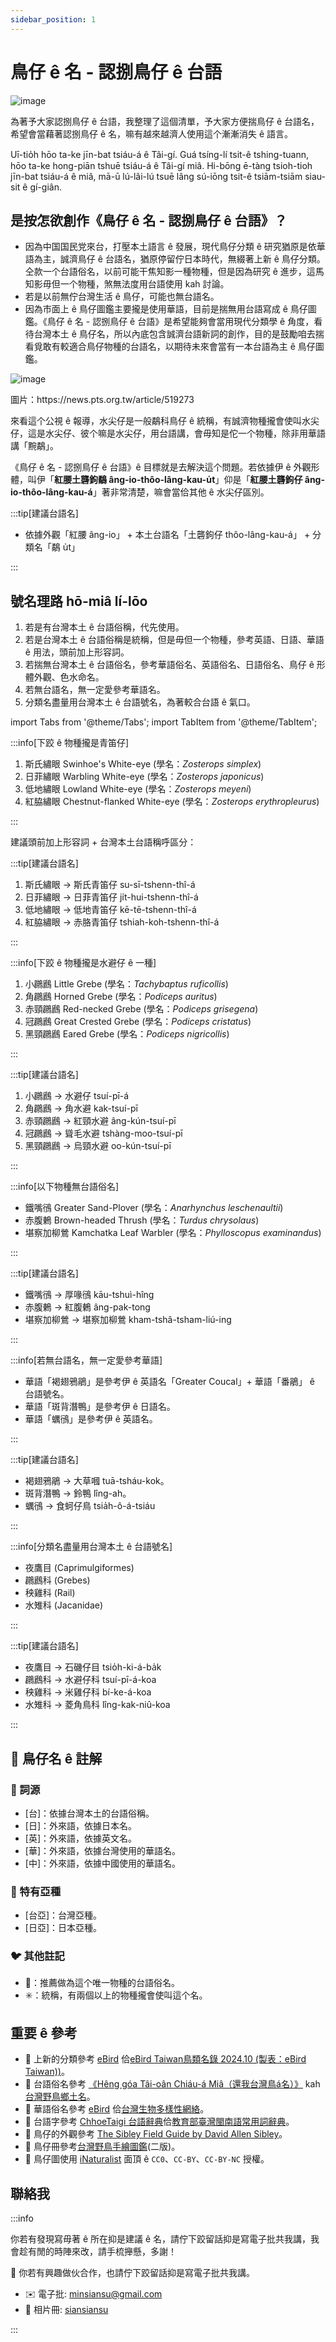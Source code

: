 ```yaml
---
sidebar_position: 1
---
```


# 鳥仔 ê 名 - 認捌鳥仔 ê 台語

![image](./img/cover_photo.jpeg)

為著予大家認捌鳥仔 ê 台語，我整理了這個清單，予大家方便揣鳥仔 ê 台語名，希望會當藉著認捌鳥仔 ê 名，嘛有越來越濟人使用這个漸漸消失 ê 語言。

Uī-tio̍h hōo ta-ke jīn-bat tsiáu-á ê Tâi-gí. Guá tsíng-lí tsit-ê tshing-tuann, hōo ta-ke hong-piān tshuē tsiáu-á ê Tâi-gí miâ. Hi-bōng ē-tàng tsioh-tioh jīn-bat tsiáu-á ê miâ, mā-ū lú-lâi-lú tsuē lâng sú-iōng tsit-ê tsiām-tsiām siau-sit ê gí-giân.

## 是按怎欲創作《鳥仔 ê 名 - 認捌鳥仔 ê 台語》？

- 因為中国国民党來台，打壓本土語言 ê 發展，現代鳥仔分類 ê 研究猶原是依華語為主，誠濟鳥仔 ê 台語名，猶原停留佇日本時代，無綴著上新 ê 鳥仔分類。仝款一个台語俗名，以前可能干焦知影一種物種，但是因為研究 ê 進步，這馬知影毋但一个物種，煞無法度用台語使用 kah 討論。
- 若是以前無佇台灣生活 ê 鳥仔，可能也無台語名。
- 因為市面上 ê 鳥仔圖鑑主要攏是使用華語，目前是揣無用台語寫成 ê 鳥仔圖鑑。《鳥仔 ê 名 - 認捌鳥仔 ê 台語》是希望能夠會當用現代分類學 ê 角度，看待台灣本土 ê 鳥仔名，所以內底包含誠濟台語新詞的創作，目的是鼓勵咱去揣看覓敢有較適合鳥仔物種的台語名，以期待未來會當有一本台語為主 ê 鳥仔圖鑑。

![image](./img/519273.png)

<p className="image-caption">
圖片：https://news.pts.org.tw/article/519273
</p>

來看這个公視 ê 報導，水尖仔是一般鷸科鳥仔 ê 統稱，有誠濟物種攏會使叫水尖仔，這是水尖仔、彼个嘛是水尖仔，用台語講，會毋知是佗一个物種，除非用華語講「黦鷸」。

《鳥仔 ê 名 - 認捌鳥仔 ê 台語》ê 目標就是去解決這个問題。若依據伊 ê 外觀形體，叫伊「**紅腰土礱鉤鷸 âng-io-thôo-lâng-kau-u̍t**」仰是「**紅腰土礱鉤仔 âng-io-thôo-lâng-kau-á**」著非常清楚，嘛會當佮其他 ê 水尖仔區別。

:::tip[建議台語名]

- 依據外觀「紅腰 âng-io」 + 本土台語名「土礱鉤仔 thôo-lâng-kau-á」 + 分類名「鷸 u̍t」

:::

## 號名理路 hō-miâ lí-lōo

1. 若是有台灣本土 ê 台語俗稱，代先使用。
2. 若是台灣本土 ê 台語俗稱是統稱，但是毋但一个物種，參考英語、日語、華語 ê 用法，頭前加上形容詞。
3. 若揣無台灣本土 ê 台語俗名，參考華語俗名、英語俗名、日語俗名、鳥仔 ê 形體外觀、色水命名。
4. 若無台語名，無一定愛參考華語名。
5. 分類名盡量用台灣本土 ê 台語號名，為著較合台語 ê 氣口。

import Tabs from '@theme/Tabs';
import TabItem from '@theme/TabItem';

<Tabs>
  <TabItem value="範例一">
:::info[下跤 ê 物種攏是青笛仔]

1. 斯氏繡眼 Swinhoe's White-eye (學名：*Zosterops simplex*)
2. 日菲繡眼 Warbling White-eye (學名：*Zosterops japonicus*)
3. 低地繡眼 Lowland White-eye (學名：*Zosterops meyeni*)
4. 紅脇繡眼 Chestnut-flanked White-eye (學名：*Zosterops erythropleurus*)

:::

建議頭前加上形容詞 + 台灣本土台語稱呼區分：

:::tip[建議台語名]

  1. 斯氏繡眼 -> 斯氏青笛仔 su-sī-tshenn-thî-á
  2. 日菲繡眼 -> 日菲青笛仔 ji̍t-hui-tshenn-thî-á
  3. 低地繡眼 -> 低地青笛仔 kē-tē-tshenn-thî-á
  4. 紅脇繡眼 -> 赤胳青笛仔 tshiah-koh-tshenn-thî-á

:::
  </TabItem>
  <TabItem value="範例二">

:::info[下跤 ê 物種攏是水避仔 ê 一種]

1. 小鸊鷉 Little Grebe (學名：*Tachybaptus ruficollis*)
2. 角鸊鷉 Horned Grebe (學名：*Podiceps auritus*)
3. 赤頸鸊鷉 Red-necked Grebe (學名：*Podiceps grisegena*)
4. 冠鸊鷉 Great Crested Grebe (學名：*Podiceps cristatus*)
5. 黑頸鸊鷉 Eared Grebe (學名：*Podiceps nigricollis*)

:::

:::tip[建議台語名]

1. 小鸊鷉 -> 水避仔 tsuí-pī-á
2. 角鸊鷉 -> 角水避 kak-tsuí-pī
3. 赤頸鸊鷉 -> 紅頸水避 âng-kún-tsuí-pī
4. 冠鸊鷉 -> 聳毛水避 tshàng-moo-tsuí-pī
5. 黑頸鸊鷉 -> 烏頸水避 oo-kún-tsuí-pī

:::

  </TabItem>
  <TabItem value="範例三">

:::info[以下物種無台語俗名]

- 鐵嘴鴴 Greater Sand-Plover (學名：*Anarhynchus leschenaultii*)
- 赤腹鶇 Brown-headed Thrush (學名：*Turdus chrysolaus*)
- 堪察加柳鶯 Kamchatka Leaf Warbler (學名：*Phylloscopus examinandus*)

:::

:::tip[建議台語名]

- 鐵嘴鴴 -> 厚喙鴴 kāu-tshuì-hîng
- 赤腹鶇 -> 紅腹鶇 âng-pak-tong
- 堪察加柳鶯 -> 堪察加柳鶯 kham-tshâ-tsham-liú-ing

:::

  </TabItem>

  <TabItem value="範例四">

:::info[若無台語名，無一定愛參考華語]

- 華語「褐翅鴉鵑」是參考伊 ê 英語名「Greater Coucal」+ 華語「番鵑」 ê 台語號名。
- 華語「斑背潛鴨」是參考伊 ê 日語名。
- 華語「蠣鴴」是參考伊 ê 英語名。

:::

:::tip[建議台語名]

- 褐翅鴉鵑 -> 大草嘓 tuā-tsháu-kok。
- 斑背潛鴨 -> 鈴鴨 lîng-ah。
- 蠣鴴 -> 食蚵仔鳥 tsia̍h-ô-á-tsiáu

:::

  </TabItem>

  <TabItem value="範例五">

:::info[分類名盡量用台灣本土 ê 台語號名]

- 夜鷹目 (Caprimulgiformes)
- 鸊鷉科 (Grebes)
- 秧雞科 (Rail)
- 水雉科 (Jacanidae)

:::

:::tip[建議台語名]

- 夜鷹目 -> 石磯仔目 tsio̍h-ki-á-ba̍k
- 鸊鷉科 -> 水避仔科 tsuí-pī-á-koa
- 秧雞科 -> 米雞仔科 bí-ke-á-koa
- 水雉科 -> 菱角鳥科 lîng-kak-niû-koa

:::

  </TabItem>
</Tabs>

## 📖 鳥仔名 ê 註解

### 📎 詞源

- [台]：依據台灣本土的台語俗稱。
- [日]：外來語，依據日本名。
- [英]：外來語，依據英文名。
- [華]：外來語，依據台灣使用的華語名。
- [中]：外來語，依據中國使用的華語名。

### 🎏 特有亞種

- [台亞]：台灣亞種。
- [日亞]：日本亞種。

### 🐦 其他註記

- 🎯：推薦做為這个唯一物種的台語俗名。
- ✳️：統稱，有兩個以上的物種攏會使叫這个名。

## 重要 ê 參考

- 📕 上新的分類參考 [eBird](https://ebird.org/home) 佮[eBird Taiwan鳥類名錄 2024.10 (製表：eBird Taiwan))](https://docs.google.com/spreadsheets/d/1PnZ2V8jMjw9MvGLlXNs05gSz43sigs-tewDdx19YebA/edit?usp=sharing)。
- 📕 台語俗名參考 [《Hêng góa Tâi-oân Chiáu-á Miâ（還我台灣鳥á名）》](https://siaulahjih.github.io/TaiOanChiauA/) kah [台灣野鳥鄉土名](https://www.oocities.org/~smewmao/taiwan/twnname.html)。
- 📕 華語俗名參考 [eBird](https://ebird.org/home) 佮[台灣生物多樣性網絡](https://www.tbn.org.tw/)。
- 📕 台語字參考 [ChhoeTaigi 台語辭典](https://chhoe.taigi.info/)佮[教育部臺灣閩南語常用詞辭典](https://sutian.moe.edu.tw/)。
- 📕 鳥仔的外觀參考 [The Sibley Field Guide by David Allen Sibley](https://www.audubon.org/marketplace/sibley-field-guides)。
- 📕 鳥仔冊參考[台灣野鳥手繪圖鑑](https://www.books.com.tw/products/0010918403)(二版)。
- 📕 鳥仔圖使用 [iNaturalist](https://www.inaturalist.org/) 面頂 ê `CC0`、`CC-BY`、`CC-BY-NC` 授權。

## 聯絡我

:::info

你若有發現寫毋著 ê 所在抑是建議 ê 名，請佇下跤留話抑是寫電子批共我講，我會趁有閒的時陣來改，請手梳攑懸，多謝！

🚀 你若有興趣做伙合作，也請佇下跤留話抑是寫電子批共我講。

- ✉️ 電子批: [minsiansu@gmail.com](mailto:minsiansu@gmail.com)
- 📸 相片冊: [siansiansu](https://www.instagram.com/siansiansu/)

:::
